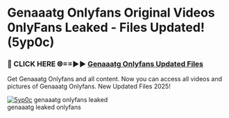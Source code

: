 # Genaaatg Onlyfans Original Videos 0nlyFans Leaked - Files Updated! (5yp0c)

<h3>🔴 CLICK HERE 🌐==►► <a href="https://tinyurl.com/x26r9saj" rel="nofollow">Genaaatg Onlyfans Updated Files</a></h3>

Get Genaaatg Onlyfans and all content. Now you can access all videos and pictures of Genaaatg Onlyfans. New Updated Files 2025!

[![5yp0c](https://i.imgur.com/LkgZPqh.gif)](https://tinyurl.com/x26r9saj)
genaaatg onlyfans leaked<br>
genaaatg leaked onlyfans
